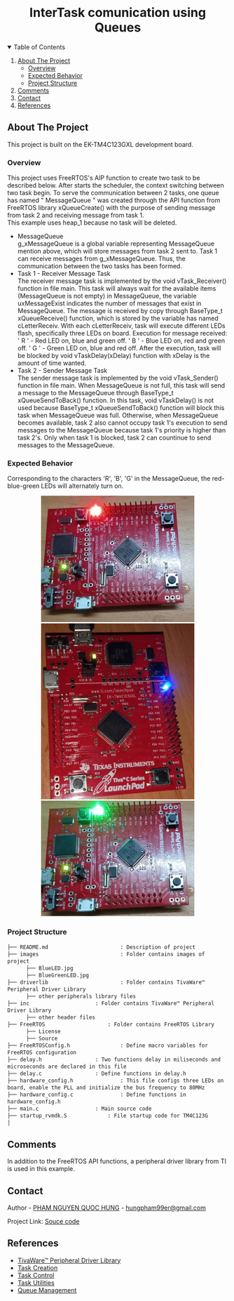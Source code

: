 <!-- PROJECT LOGO -->
<br />
<p align="center">
  <h1 align="center">InterTask comunication using Queues</h1>
  
  

<!-- TABLE OF CONTENTS -->
<details open="open">
  <summary>Table of Contents</summary>
  <ol>
    <li>
      <a href="#about-the-project">About The Project</a>
      <ul>
        <li><a href="#overview">Overview</a></li>
		<li><a href="#expected-behavior">Expected Behavior</a></li>
		<li><a href="#project-structure">Project Structure</a></li>
      </ul>
    </li>
	<li><a href="#comments">Comments</a></li>
    <li><a href="#contact">Contact</a></li>
    <li><a href="#references">References</a></li>
  </ol>
</details>



<!-- ABOUT THE PROJECT -->
## About The Project

This project is built on the EK-TM4C123GXL development board.

### Overview
This project uses FreeRTOS's AIP function to create two task to be described below. After starts the scheduler, the context switching between two task begin. To serve the communication between 2 tasks, one queue has named " MessageQueue " was created through the API function from FreeRTOS library xQueueCreate() with the purpose of sending message from task 2 and receiving message from task 1.  
This example uses heap_1 because no task will be deleted.
* MessageQueue <br>
g_xMessageQueue is a global variable representing MessageQueue mention above, which will store messages from task 2 sent to. Task 1 can receive messages from g_xMessageQueue. Thus, the communication between the two tasks has been formed.
* Task 1 - Receiver Message Task <br>
The receiver message task is implemented by the void vTask_Receiver() function in file main. This task will always wait for the available items (MessageQueue is not empty) in MessageQueue, the variable uxMessageExist indicates the number of messages that exist in MessageQueue. The message is received by copy through BaseType_t xQueueReceive() function, which is stored by the variable has named cLetterReceiv. With each cLetterReceiv, task will execute different LEDs flash, specifically three LEDs on board. 
Execution for message received:
' R ' - Red LED on, blue and green off.
' B ' - Blue LED on, red and green off.
' G ' - Green LED on, blue and red off.
After the execution, task will be blocked by void vTaskDelay(xDelay) function with xDelay is the amount of time wanted.
* Task 2 - Sender Message Task <br>
The sender message task is implemented by the void vTask_Sender() function in file main. When MessageQueue is not full, this task will send a message to the MessageQueue through BaseType_t xQueueSendToBack() function. In this task, void vTaskDelay() is not used because  BaseType_t xQueueSendToBack() function will block this task when MessageQueue was full. Otherwise, when MessageQueue becomes available, task 2 also cannot occupy task 1's execution to send messages to the MessageQueue because task 1's priority is higher than task 2's. Only when task 1 is blocked, task 2 can countinue to send messages to the MessageQueue. 

### Expected Behavior
<p>
Corresponding to the characters 'R', 'B', 'G' in the MessageQueue, the red-blue-green LEDs will alternately turn on.
<p align="center">
  <img src="images/RedLED.jpg" width="350" title="hover text">
  <img src="images/BlueLED.jpg" width="350" title="hover text">
  <img src="images/GreenLED.jpg" width="350" title="hover text">
</p>


### Project Structure

```
├── README.md              			: Description of project
├── images              			: Folder contains images of project
      ├── BlueLED.jpg
      ├── BlueGreenLED.jpg
├── driverlib         				: Folder contains TivaWare™ Peripheral Driver Library
      ├── other peripherals library files
├── inc						: Folder contains TivaWare™ Peripheral Driver Library
      ├── other header files
├── FreeRTOS					: Folder contains FreeRTOS Library
      ├── License
      ├── Source
├── FreeRTOSConfig.h				: Define macro variables for FreeRTOS configuration
├── delay.h					: Two functions delay in miliseconds and microseconds are declared in this file
├── delay.c					: Define functions in delay.h
├── hardware_config.h				: This file configs three LEDs on board, enable the PLL and initialize the bus frequency to 80MHz
├── hardware_config.c				: Define functions in hardware_config.h
├── main.c					: Main source code
├── startup_rvmdk.S				: File startup code for TM4C123G
│   
```

<!-- GETTING STARTED -->
## Comments
In addition to the FreeRTOS API functions, a peripheral driver library from TI is used in this example.

<!-- CONTACT -->
## Contact

Author - [PHAM NGUYEN QUOC HUNG](https://hun9pham.github.io) - hungpham99er@gmail.com

Project Link: [Souce code](https://github.com/hun9pham/freertos-work/tree/main/Project/InterTask%20comunication%20using%20Queues%20(non%20-%20ISR))



<!-- References -->
## References
* [TivaWare™ Peripheral Driver Library](www.ti.com/lit/ug/spmu298e/spmu298e.pdf)
* [Task Creation](https://www.freertos.org/a00019.html)
* [Task Control](https://www.freertos.org/a00112.html)
* [Task Utilities](https://www.freertos.org/a00021.html)
* [Queue Management](https://www.freertos.org/a00018.html)
